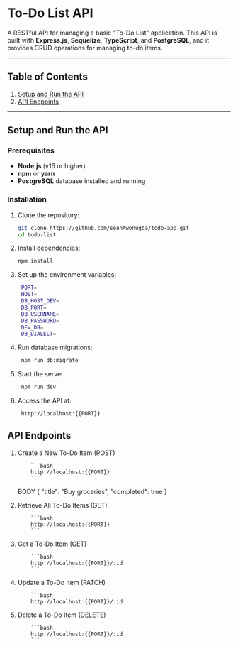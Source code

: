 # To-Do List API

A RESTful API for managing a basic "To-Do List" application. This API is built with **Express.js**, **Sequelize**, **TypeScript**, and **PostgreSQL**, and it provides CRUD operations for managing to-do items.

---

## Table of Contents

1. [Setup and Run the API](#setup-and-run-the-api)
2. [API Endpoints](#api-endpoints)

---

## Setup and Run the API

### Prerequisites

-   **Node.js** (v16 or higher)
-   **npm** or **yarn**
-   **PostgreSQL** database installed and running

### Installation

1. Clone the repository:

    ```bash
    git clone https://github.com/seunAwonugba/todo-app.git
    cd todo-list
    ```

2. Install dependencies:

    ```bash
    npm install
    ```

3. Set up the environment variables:

    ```bash
     PORT=
     HOST=
     DB_HOST_DEV=
     DB_PORT=
     DB_USERNAME=
     DB_PASSWORD=
     DEV_DB=
     DB_DIALECT=
    ```

4. Run database migrations:

    ```bash
     npm run db:migrate

    ```

5. Start the server:

    ```bash
     npm run dev

    ```

6. Access the API at:

    ```bash
     http://localhost:{{PORT}}

    ```

## API Endpoints

1.  Create a New To-Do Item (POST)

            ```bash
            http://localhost:{{PORT}}
            ```

    BODY
    {
    "title": "Buy groceries",
    "completed": true
    }

2.  Retrieve All To-Do Items (GET)

            ```bash
            http://localhost:{{PORT}}
            ```

3.  Get a To-Do Item (GET)

            ```bash
            http://localhost:{{PORT}}/:id
            ```

4.  Update a To-Do Item (PATCH)

            ```bash
            http://localhost:{{PORT}}/:id

5.  Delete a To-Do Item (DELETE)

            ```bash
            http://localhost:{{PORT}}/:id
            ```
